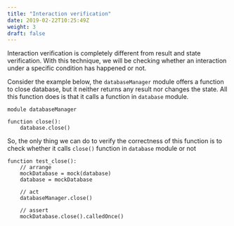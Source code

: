 ```yaml
---
title: "Interaction verification"
date: 2019-02-22T10:25:49Z
weight: 3
draft: false
---
```


Interaction verification is completely different from result and state verification. With this technique, we will be checking whether an interaction under a specific condition has happened or not.

Consider the example below, the `databaseManager` module offers a function to close database, but it neither returns any result nor changes the state. All this function does is that it calls a function in `database` module.

```
module databaseManager

function close():
    database.close()
```

So, the only thing we can do to verify the correctness of this function is to check whether it calls `close()` function in `database` module or not

```
function test_close():
    // arrange
    mockDatabase = mock(database)
    database = mockDatabase

    // act
    databaseManager.close()

    // assert
    mockDatabase.close().calledOnce()   

```